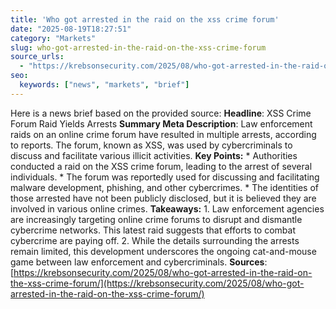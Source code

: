 ```yaml
---
title: 'Who got arrested in the raid on the xss crime forum'
date: "2025-08-19T18:27:51"
category: "Markets"
slug: who-got-arrested-in-the-raid-on-the-xss-crime-forum
source_urls:
  - "https://krebsonsecurity.com/2025/08/who-got-arrested-in-the-raid-on-the-xss-crime-forum/"
seo:
  keywords: ["news", "markets", "brief"]
---
```

Here is a news brief based on the provided source:  **Headline**: XSS Crime Forum Raid Yields Arrests  **Summary Meta Description**: Law enforcement raids on an online crime forum have resulted in multiple arrests, according to reports. The forum, known as XSS, was used by cybercriminals to discuss and facilitate various illicit activities.  **Key Points:**  * Authorities conducted a raid on the XSS crime forum, leading to the arrest of several individuals. * The forum was reportedly used for discussing and facilitating malware development, phishing, and other cybercrimes. * The identities of those arrested have not been publicly disclosed, but it is believed they are involved in various online crimes.  **Takeaways:**  1. Law enforcement agencies are increasingly targeting online crime forums to disrupt and dismantle cybercrime networks. This latest raid suggests that efforts to combat cybercrime are paying off. 2. While the details surrounding the arrests remain limited, this development underscores the ongoing cat-and-mouse game between law enforcement and cybercriminals.  **Sources**: [https://krebsonsecurity.com/2025/08/who-got-arrested-in-the-raid-on-the-xss-crime-forum/](https://krebsonsecurity.com/2025/08/who-got-arrested-in-the-raid-on-the-xss-crime-forum/) 
